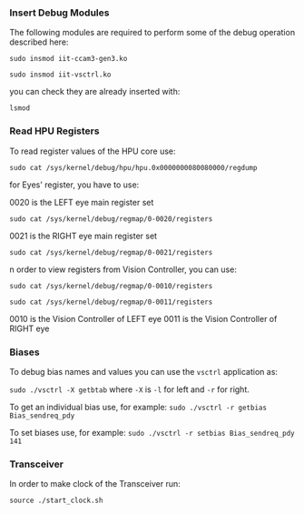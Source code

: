 ### Insert Debug Modules
The following modules are required to perform some of the debug operation described here:

`sudo insmod iit-ccam3-gen3.ko`

`sudo insmod iit-vsctrl.ko`

you can check they are already inserted with:

`lsmod`

### Read HPU Registers
To read register values of the HPU core use: 

`sudo cat /sys/kernel/debug/hpu/hpu.0x0000000080080000/regdump`

for Eyes' register, you have to use:

0020 is the LEFT eye main register set

`sudo cat /sys/kernel/debug/regmap/0-0020/registers`

0021 is the RIGHT eye main register set

`sudo cat /sys/kernel/debug/regmap/0-0021/registers`

n order to view registers from Vision Controller, you can use:

`sudo cat /sys/kernel/debug/regmap/0-0010/registers`

`sudo cat /sys/kernel/debug/regmap/0-0011/registers`

0010 is the Vision Controller of LEFT eye
0011 is the Vision Controller of RIGHT eye

### Biases
To debug bias names and values you can use the `vsctrl` application as:

`sudo ./vsctrl -X getbtab` where `-X` is `-l` for left and `-r` for right.

To get an individual bias use, for example:
`sudo ./vsctrl -r getbias Bias_sendreq_pdy`

To set biases use, for example:
`sudo ./vsctrl -r setbias Bias_sendreq_pdy 141`

### Transceiver
In order to make clock of the Transceiver run:

`source ./start_clock.sh`


